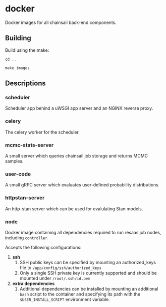 # docker

Docker images for all chainsail back-end components.

## Building

Build using the make:

```console
cd ..

make images
```

## Descriptions
### scheduler

Scheduler app behind a uWSGI app server and an NGINX reverse proxy.

### celery

The celery worker for the scheduler.

### mcmc-stats-server

A small server which queries chainsail job storage and returns MCMC samples.

### user-code

A small gRPC server which evaluates user-defined probability distributions.

### httpstan-server

An http-stan server which can be used for evalulating Stan models.

### node

Docker image containing all dependencies required to run resaas job nodes, including
`controller`.

Accepts the following configurations:

  1. **ssh**
     1. SSH public keys can be specified by mounting an authorized_keys file to `/app/config/ssh/authorized_keys`
     1. Only a single SSH private key is currently supported and should be mounted under `/root/.ssh/id.pem`
  1. **extra dependencies**
     1. Additional dependencies can be installed by mounting an additional `bash` script to the container and specifying its path with the `$USER_INSTALL_SCRIPT` environment variable.
